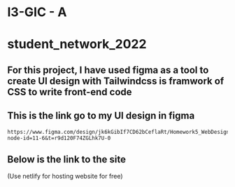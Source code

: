 # I3-GIC - A

# student_network_2022

## For this project, I have used figma as a tool to create UI design with Tailwindcss is framwork of CSS to write front-end code

## This is the link go to my UI design in figma
    https://www.figma.com/design/jk6kGibIf7CD62bCeflaRt/Homework5_WebDesign_HENG_MENGHY_e20200276?node-id=11-6&t=r9d120F74ZGLhk7U-0
    
## Below is the link to the site
   (Use netlify for hosting website for free)



